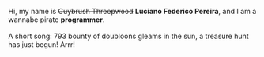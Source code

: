Hi, my name is ~~Guybrush Threepwood~~ **Luciano Federico Pereira**, and I am a ~~wannabe pirate~~ **programmer**.<br><br>A short song: 793 bounty of doubloons gleams in the sun, a treasure hunt has just begun! Arrr!
